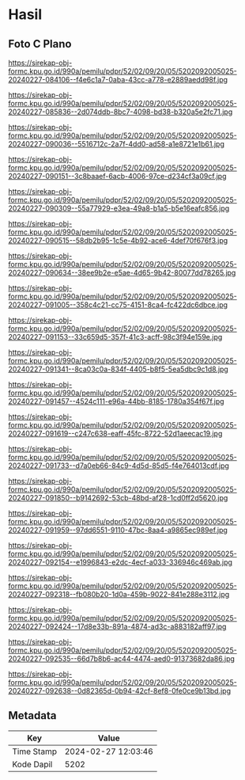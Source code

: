 # Hasil

## Foto C Plano

https://sirekap-obj-formc.kpu.go.id/990a/pemilu/pdpr/52/02/09/20/05/5202092005025-20240227-084106--f4e6c1a7-0aba-43cc-a778-e2889aedd98f.jpg

https://sirekap-obj-formc.kpu.go.id/990a/pemilu/pdpr/52/02/09/20/05/5202092005025-20240227-085836--2d074ddb-8bc7-4098-bd38-b320a5e2fc71.jpg

https://sirekap-obj-formc.kpu.go.id/990a/pemilu/pdpr/52/02/09/20/05/5202092005025-20240227-090036--5516712c-2a7f-4dd0-ad58-a1e8721e1b61.jpg

https://sirekap-obj-formc.kpu.go.id/990a/pemilu/pdpr/52/02/09/20/05/5202092005025-20240227-090151--3c8baaef-6acb-4006-97ce-d234cf3a09cf.jpg

https://sirekap-obj-formc.kpu.go.id/990a/pemilu/pdpr/52/02/09/20/05/5202092005025-20240227-090309--55a77929-e3ea-49a8-b1a5-b5e16eafc856.jpg

https://sirekap-obj-formc.kpu.go.id/990a/pemilu/pdpr/52/02/09/20/05/5202092005025-20240227-090515--58db2b95-1c5e-4b92-ace6-4def70f676f3.jpg

https://sirekap-obj-formc.kpu.go.id/990a/pemilu/pdpr/52/02/09/20/05/5202092005025-20240227-090634--38ee9b2e-e5ae-4d65-9b42-80077dd78265.jpg

https://sirekap-obj-formc.kpu.go.id/990a/pemilu/pdpr/52/02/09/20/05/5202092005025-20240227-091005--358c4c21-cc75-4151-8ca4-fc422dc6dbce.jpg

https://sirekap-obj-formc.kpu.go.id/990a/pemilu/pdpr/52/02/09/20/05/5202092005025-20240227-091153--33c659d5-357f-41c3-acff-98c3f94e159e.jpg

https://sirekap-obj-formc.kpu.go.id/990a/pemilu/pdpr/52/02/09/20/05/5202092005025-20240227-091341--8ca03c0a-834f-4405-b8f5-5ea5dbc9c1d8.jpg

https://sirekap-obj-formc.kpu.go.id/990a/pemilu/pdpr/52/02/09/20/05/5202092005025-20240227-091457--4524c111-e96a-44bb-8185-1780a354f67f.jpg

https://sirekap-obj-formc.kpu.go.id/990a/pemilu/pdpr/52/02/09/20/05/5202092005025-20240227-091619--c247c638-eaff-45fc-8722-52d1aeecac19.jpg

https://sirekap-obj-formc.kpu.go.id/990a/pemilu/pdpr/52/02/09/20/05/5202092005025-20240227-091733--d7a0eb66-84c9-4d5d-85d5-f4e764013cdf.jpg

https://sirekap-obj-formc.kpu.go.id/990a/pemilu/pdpr/52/02/09/20/05/5202092005025-20240227-091850--b9142692-53cb-48bd-af28-1cd0ff2d5620.jpg

https://sirekap-obj-formc.kpu.go.id/990a/pemilu/pdpr/52/02/09/20/05/5202092005025-20240227-091959--97dd6551-9110-47bc-8aa4-a9865ec989ef.jpg

https://sirekap-obj-formc.kpu.go.id/990a/pemilu/pdpr/52/02/09/20/05/5202092005025-20240227-092154--e1996843-e2dc-4ecf-a033-336946c469ab.jpg

https://sirekap-obj-formc.kpu.go.id/990a/pemilu/pdpr/52/02/09/20/05/5202092005025-20240227-092318--fb080b20-1d0a-459b-9022-841e288e3112.jpg

https://sirekap-obj-formc.kpu.go.id/990a/pemilu/pdpr/52/02/09/20/05/5202092005025-20240227-092424--17d8e33b-891a-4874-ad3c-a883182aff97.jpg

https://sirekap-obj-formc.kpu.go.id/990a/pemilu/pdpr/52/02/09/20/05/5202092005025-20240227-092535--66d7b8b6-ac44-4474-aed0-91373682da86.jpg

https://sirekap-obj-formc.kpu.go.id/990a/pemilu/pdpr/52/02/09/20/05/5202092005025-20240227-092638--0d82365d-0b94-42cf-8ef8-0fe0ce9b13bd.jpg


## Metadata

| Key        | Value               |
| ---------- | ------------------- |
| Time Stamp | 2024-02-27 12:03:46 |
| Kode Dapil | 5202                |



